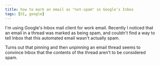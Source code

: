 ```yaml
---
title: how to mark an email as "not-spam" in Google's Inbox
tags: [UI, google]
---
```


I'm using Google's Inbox mail client for work email. Recently I noticed that an email in a thread was marked as being spam, and couldn't find a way to tell Inbox that this automated email wasn't actually spam.

Turns out that pinning and then unpinning an email thread seems to convince Inbox that the contents of the thread aren't to be considered spam.
